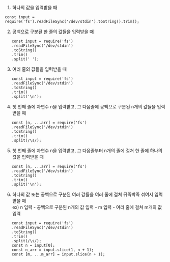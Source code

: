 1. 하나의 값을 입력받을 때

```
const input = require('fs').readFileSync('/dev/stdin').toString().trim();
```

2. 공백으로 구분된 한 줄의 값들을 입력받을 때

```
   const input = require('fs')
   .readFileSync('/dev/stdin')
   .toString()
   .trim()
   .split(' ');
```

3. 여러 줄의 값들을 입력받을 때

```
   const input = require('fs')
   .readFileSync('/dev/stdin')
   .toString()
   .trim()
   .split('\n');
```

4. 첫 번째 줄에 자연수 n을 입력받고, 그 다음줄에 공백으로 구분된 n개의 값들을 입력받을 때

```
   const [n, ...arr] = require('fs')
   .readFileSync('/dev/stdin')
   .toString()
   .trim()
   .split(/\s/);
```

5. 첫 번째 줄에 자연수 n을 입력받고, 그 다음줄부터 n개의 줄에 걸쳐 한 줄에 하나의 값을 입력받을 때

```
   const [n, ...arr] = require('fs')
   .readFileSync('/dev/stdin')
   .toString()
   .trim()
   .split('\n');
```

6. 하나의 값 또는 공백으로 구분된 여러 값들을 여러 줄에 걸쳐 뒤죽박죽 섞여서 입력받을 때<br>
   ex) n 입력 - 공백으로 구분된 n개의 값 입력 - m 입력 - 여러 줄에 걸쳐 m개의 값 입력

```
   const input = require('fs')
   .readFileSync('/dev/stdin')
   .toString()
   .trim()
   .split(/\s/);
   const n = input[0];
   const n_arr = input.slice(1, n + 1);
   const [m, ...m_arr] = input.slice(n + 1);
```
